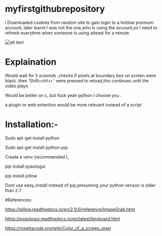 # myfirstgithubrepository
i Downloaded cookies from random site to gain login to a hotstar premium account, later  learnt I was not the one,who is using the account,so I need to refresh everytime when someone is using  atleast for a minute.

![alt text](https://github.com/YDchowdary/hotstarpremi/blob/master/maif.png)

# Explaination

Would wait for 5 sceonds ,checks if pixels at boundary box on screen were black ,then ‘Shift+ctrl+r ‘ were pressed to reload,this continues until the video plays  

Would be better on c, but fuck yeah python I choose you .

a plugin or web extention would be more relevant instead of a script

# Installation:-

Sudo apt-get install python

Sudo apt-get install python-pip

Create a venv (recommended ),

pip install pyautogui

pip install pillow 

Dont use easy_install instead of pip,presuming your python verison is older than 2.7

#References:

https://pillow.readthedocs.io/en/2.9.0/reference/ImageGrab.html

https://pyautogui.readthedocs.io/en/latest/keyboard.html

https://rosettacode.org/wiki/Color_of_a_screen_pixel
